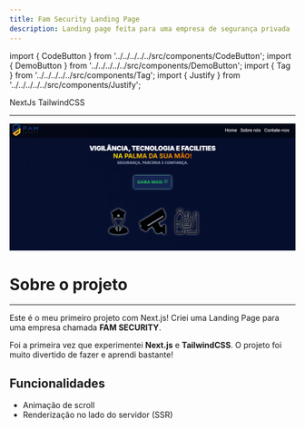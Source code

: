 ```yaml
---
title: Fam Security Landing Page
description: Landing page feita para uma empresa de segurança privada
---
```


import { CodeButton } from '../../../../../src/components/CodeButton';
import { DemoButton } from '../../../../../src/components/DemoButton'; 
import { Tag } from '../../../../../src/components/Tag';
import { Justify } from '../../../../../src/components/Justify';

<div style={{marginBottom: "1rem"}}>
<Tag docLink="https://nextjs.org/">NextJs</Tag>
<Tag docLink="https://tailwindcss.com/">TailwindCSS</Tag>
</div>

<CodeButton codeLink="https://github.com/nixoletas/fam-security-landing-page"/>
<DemoButton liveLink="https://taupe-pasca-66655c.netlify.app/"/>

---

![govbr-screenc](\img\projects\famsecurity.png)

# Sobre o projeto
---
<Justify>

Este é o meu primeiro projeto com Next.js! Criei uma Landing Page para uma empresa chamada **FAM SECURITY**.  

Foi a primeira vez que experimentei **Next.js** e **TailwindCSS**. O projeto foi muito divertido de fazer e aprendi bastante!  

## Funcionalidades  

- Animação de scroll  
- Renderização no lado do servidor (SSR)

</Justify>